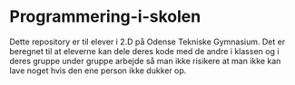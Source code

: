 # Programmering-i-skolen
Dette repository er til elever i 2.D på Odense Tekniske Gymnasium.
Det er beregnet til at eleverne kan dele deres kode med de andre i klassen og i deres gruppe under gruppe arbejde så man ikke risikere at man ikke kan lave noget hvis den ene person ikke dukker op.
